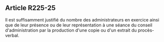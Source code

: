 Article R225-25
----
Il est suffisamment justifié du nombre des administrateurs en exercice ainsi que
de leur présence ou de leur représentation à une séance du conseil
d'administration par la production d'une copie ou d'un extrait du procès-verbal.
